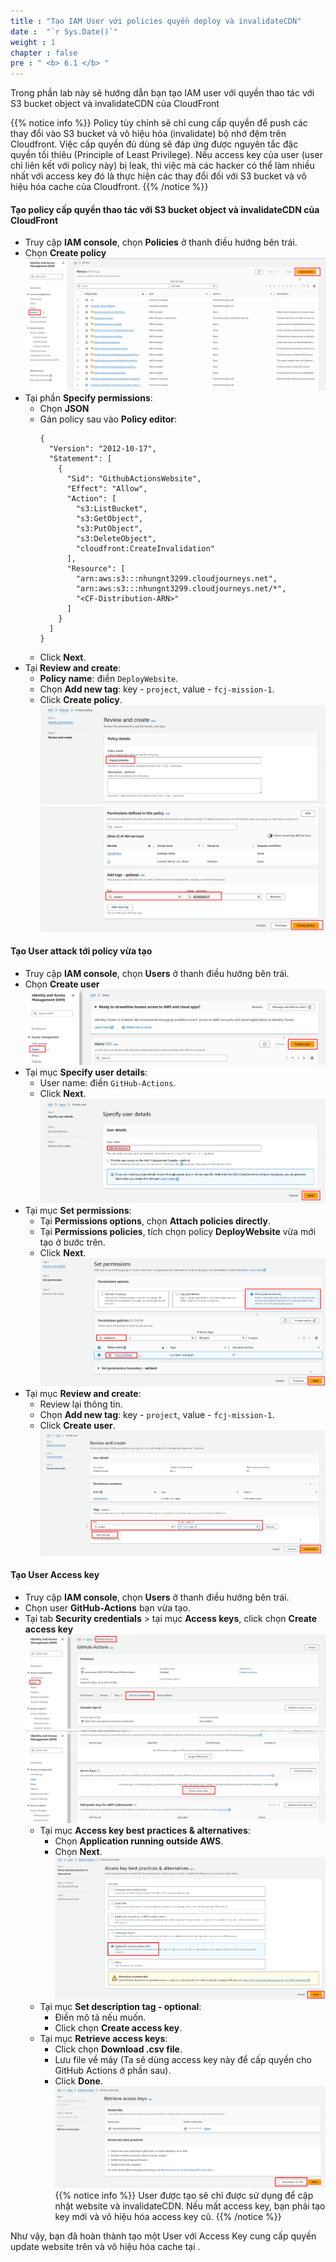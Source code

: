 ```yaml
---
title : "Tạo IAM User với policies quyền deploy và invalidateCDN"
date :  "`r Sys.Date()`" 
weight : 1 
chapter : false
pre : " <b> 6.1 </b> "
---
```


Trong phần lab này sẽ hướng dẫn bạn tạo IAM user với quyền thao tác với S3 bucket object và invalidateCDN của CloudFront

{{% notice info %}}
Policy tùy chỉnh sẽ chỉ cung cấp quyền để push các thay đổi vào S3 bucket và vô hiệu hóa (invalidate) bộ nhớ đệm trên Cloudfront. Việc cấp quyền đủ dùng sẽ đáp ứng được nguyên tắc đặc quyền tối thiêu (Principle of Least Privilege). Nếu access key của user (user chỉ liên kết với policy này) bị leak, thì việc mà các hacker có thể làm nhiều nhất với access key đó là thực hiện các thay đổi đối với S3 bucket và vô hiệu hóa cache của Cloudfront.
{{% /notice %}}

#### Tạo policy cấp quyền thao tác với S3 bucket object và invalidateCDN của CloudFront
  * Truy cập **IAM console**, chọn **Policies** ở thanh điều hướng bên trái.
  * Chọn **Create policy**
    ![iam](/images/6.auto-deploy/001-IAM-create-policy.png)
  * Tại phần **Specify permissions**:
    - Chọn **JSON**
    - Gán policy sau vào **Policy editor**:
      ```
      {
        "Version": "2012-10-17",
        "Statement": [
          {
            "Sid": "GithubActionsWebsite",
            "Effect": "Allow",
            "Action": [
              "s3:ListBucket",
              "s3:GetObject",
              "s3:PutObject",
              "s3:DeleteObject",
              "cloudfront:CreateInvalidation"
            ],
            "Resource": [
              "arn:aws:s3:::nhungnt3299.cloudjourneys.net",
              "arn:aws:s3:::nhungnt3299.cloudjourneys.net/*",
              "<CF-Distribution-ARN>"
            ]
          }
        ]
      }
      ```
    - Click **Next**.
  * Tại **Review and create**:
    - **Policy name**: điền `DeployWebsite`.
    - Chọn **Add new tag**: key - `project`, value - `fcj-mission-1`.
    - Click **Create policy**.
    ![iam](/images/6.auto-deploy/002-IAM-create-policy.png)
    ![iam](/images/6.auto-deploy/003-IAM-create-policy.png)

#### Tạo User attack tới policy vừa tạo
  * Truy cập **IAM console**, chọn **Users** ở thanh điều hướng bên trái.
  * Chọn **Create user**
    ![iam](/images/6.auto-deploy/004-IAM-create-user.png)
  * Tại mục **Specify user details**:
    - User name: điền `GitHub-Actions`.
    - Click **Next**.
      ![iam](/images/6.auto-deploy/005-IAM-create-user.png)
  * Tại mục **Set permissions**:
    - Tại **Permissions options**, chọn **Attach policies directly**.
    - Tại **Permissions policies**, tích chọn policy **DeployWebsite** vừa mới tạo ở bước trên.
    - Click **Next**.
      ![iam](/images/6.auto-deploy/006-IAM-create-user.png)
  * Tại mục **Review and create**:
    - Review lại thông tin.
    - Chọn **Add new tag**: key - `project`, value - `fcj-mission-1`.
    - Click **Create user**.
      ![iam](/images/6.auto-deploy/007-IAM-create-user.png)

#### Tạo User Access key
  * Truy cập **IAM console**, chọn **Users** ở thanh điều hướng bên trái.
  * Chọn user **GitHub-Actions** bạn vừa tạo.
  * Tại tab **Security credentials** > tại mục **Access keys**, click chọn **Create access key**
    ![iam](/images/6.auto-deploy/009-IAM-create-access-key.png)
    ![iam](/images/6.auto-deploy/010-IAM-create-access-key.png)
    - Tại mục **Access key best practices & alternatives**:
      + Chọn **Application running outside AWS**.
      + Chọn **Next**.
      ![iam](/images/6.auto-deploy/011-IAM-create-access-key.png)
    - Tại mục **Set description tag - optional**:
      + Điền mô tả nếu muốn.
      + Click chọn **Create access key**.
    - Tại mục **Retrieve access keys**:
      + Click chọn **Download .csv file**.
      + Lưu file về máy (Ta sẽ dùng access key này để cấp quyền cho GitHub Actions ở phần sau).
      + Click **Done**.
      ![iam](/images/6.auto-deploy/012-IAM-create-access-key.png)
  {{% notice info %}}
  User được tạo sẽ chỉ được sử dụng để cập nhật website và invalidateCDN. Nếu mất access key, bạn phải tạo key mới và vô hiệu hóa access key cũ.
  {{% /notice %}}

Như vậy, bạn đã hoàn thành tạo một User với Access Key cung cấp quyền update website trên <Your-Bucket-Name> và vô hiệu hóa cache tại <CF-Distribution-ARN>.